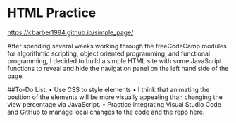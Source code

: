 # HTML Practice

https://cbarber1984.github.io/simple_page/

After spending several weeks working through the freeCodeCamp modules for algorithmic scripting, object oriented programming, and functional programming, I decided to build a simple HTML site with some JavaScript functions to reveal and hide the navigation panel on the left hand side of the page.

##To-Do List:
• Use CSS to style elements
    • I think that animating the position of the elements will be more visually appealing than changing the view percentage via JavaScript.
• Practice integrating Visual Studio Code and GitHub to manage local changes to the code and the repo here.
